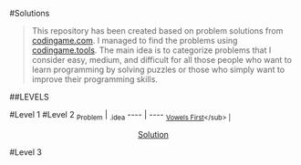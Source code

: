 #Solutions
>This repository has been created based on problem solutions from [codingame.com](https://www.codingame.com). I managed to find the problems using [codingame.tools](https://codingame.tools). The main idea is to categorize problems that I consider easy, medium, and difficult for all those people who want to learn programming by solving puzzles or those who simply want to improve their programming skills.

##LEVELS

#Level 1
#Level 2
<sub>Problem</sub> | <sub>.idea</sub>
---- | ---- 
<sub>[Vowels First]([https://leetcode.com/problems/contains-duplicate/](https://github.com/jeansuarex/codingame/blob/main/Level%20-%202/solutions/vowelsfirst.py)https://github.com/jeansuarex/codingame/blob/main/Level%20-%202/solutions/vowelsfirst.py)</sub> | <sub><div align='center'>[Solution](https://github.com/jeansuarex/codingame/blob/main/Level%20-%202/solutions/vowelsfirst.py)</div></sub>

#Level 3
